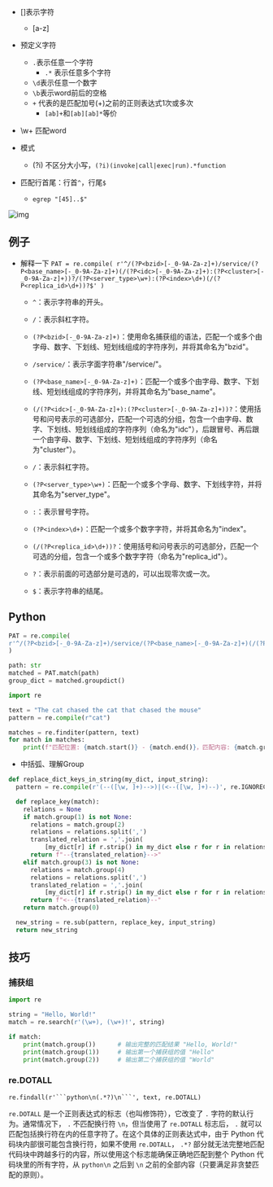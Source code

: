 * []表示字符
  * [a-z]
* 预定义字符
  * `.`表示任意一个字符
    * `.*` 表示任意多个字符
  * `\d`表示任意一个数字
  * `\b`表示word前后的空格
  * `+` 代表的是匹配加号(+)之前的正则表达式1次或多次
    * `[ab]+`和`[ab][ab]*`等价
* \w+ 匹配word

* 模式
  * (?i) 不区分大小写，`(?i)(invoke|call|exec|run).*function`


* 匹配行首尾：行首`^`，行尾`$`
  * `egrep "[45]..$"`

![img](https://images2018.cnblogs.com/blog/733013/201809/733013-20180912234030307-1579497375.png)

## 例子

* 解释一下 `PAT = re.compile(
  r'^/(?P<bzid>[-_0-9A-Za-z]+)/service/(?P<base_name>[-_0-9A-Za-z]+)(/(?P<idc>[-_0-9A-Za-z]+):(?P<cluster>[-_0-9A-Za-z]+))?/(?P<server_type>\w+):(?P<index>\d+)(/(?P<replica_id>\d+))?$'
  )`

  * `^`：表示字符串的开头。

  * `/`：表示斜杠字符。

  * `(?P<bzid>[-_0-9A-Za-z]+)`：使用命名捕获组的语法，匹配一个或多个由字母、数字、下划线、短划线组成的字符序列，并将其命名为"bzid"。

  * `/service/`：表示字面字符串"/service/"。

  * `(?P<base_name>[-_0-9A-Za-z]+)`：匹配一个或多个由字母、数字、下划线、短划线组成的字符序列，并将其命名为"base_name"。

  * `(/(?P<idc>[-_0-9A-Za-z]+):(?P<cluster>[-_0-9A-Za-z]+))?`：使用括号和问号表示的可选部分，匹配一个可选的分组，包含一个由字母、数字、下划线、短划线组成的字符序列（命名为"idc"），后跟冒号、再后跟一个由字母、数字、下划线、短划线组成的字符序列（命名为"cluster"）。

  * `/`：表示斜杠字符。

  * `(?P<server_type>\w+)`：匹配一个或多个字母、数字、下划线字符，并将其命名为"server_type"。

  * `:`：表示冒号字符。

  * `(?P<index>\d+)`：匹配一个或多个数字字符，并将其命名为"index"。

  * `(/(?P<replica_id>\d+))?`：使用括号和问号表示的可选部分，匹配一个可选的分组，包含一个或多个数字字符（命名为"replica_id"）。

  * `?`：表示前面的可选部分是可选的，可以出现零次或一次。

  * `$`：表示字符串的结尾。

## Python

```python
PAT = re.compile(
r'^/(?P<bzid>[-_0-9A-Za-z]+)/service/(?P<base_name>[-_0-9A-Za-z]+)(/(?P<idc>[-_0-9A-Za-z]+):(?P<cluster>[-_0-9A-Za-z]+))?/(?P<server_type>\w+):(?P<index>\d+)(/(?P<replica_id>\d+))?$'
)

path: str
matched = PAT.match(path)
group_dict = matched.groupdict()
```



```python
import re

text = "The cat chased the cat that chased the mouse"
pattern = re.compile(r"cat")

matches = re.finditer(pattern, text)
for match in matches:
    print(f"匹配位置: {match.start()} - {match.end()}，匹配内容: {match.group()}")
```



* 中括弧、理解Group

```python
def replace_dict_keys_in_string(my_dict, input_string):
  pattern = re.compile(r'(--([\w, ]+)-->)|(<--([\w, ]+)--)', re.IGNORECASE)

  def replace_key(match):
    relations = None
    if match.group(1) is not None:
      relations = match.group(2)
      relations = relations.split(',')
      translated_relation = ','.join(
          [my_dict[r] if r.strip() in my_dict else r for r in relations])
      return f"--{translated_relation}-->"
    elif match.group(3) is not None:
      relations = match.group(4)
      relations = relations.split(',')
      translated_relation = ','.join(
          [my_dict[r] if r.strip() in my_dict else r for r in relations])
      return f"<--{translated_relation}--"
    return match.group(0)

  new_string = re.sub(pattern, replace_key, input_string)
  return new_string
```





## 技巧

### 捕获组

```python
import re

string = "Hello, World!"
match = re.search(r'(\w+), (\w+)!', string)

if match:
    print(match.group())      # 输出完整的匹配结果 "Hello, World!"
    print(match.group(1))     # 输出第一个捕获组的值 "Hello"
    print(match.group(2))     # 输出第二个捕获组的值 "World"
```

### re.DOTALL

`re.findall(r'```python\n(.*?)\n```', text, re.DOTALL)`

`re.DOTALL` 是一个正则表达式的标志（也叫修饰符），它改变了 `.` 字符的默认行为。通常情况下， `.` 不匹配换行符 `\n`，但当使用了 `re.DOTALL` 标志后， `.` 就可以匹配包括换行符在内的任意字符了。在这个具体的正则表达式中，由于 Python 代码块内部很可能包含换行符，如果不使用 `re.DOTALL`， `.*?` 部分就无法完整地匹配代码块中跨越多行的内容，所以使用这个标志能确保正确地匹配到整个 Python 代码块里的所有字符，从 `python\n` 之后到 `\n` 之前的全部内容（只要满足非贪婪匹配的原则）。
